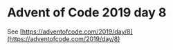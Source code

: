 # Advent of Code 2019 day 8

See [https://adventofcode.com/2019/day/8](https://adventofcode.com/2019/day/8)
